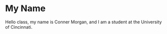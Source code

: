 # My Name
Hello class, my name is Conner Morgan, and I am a student at the University of Cincinnati.
